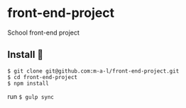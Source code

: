 # front-end-project
School front-end project

## Install :unicorn:
```
$ git clone git@github.com:m-a-l/front-end-project.git
$ cd front-end-project
$ npm install
```
 run `$ gulp sync`
